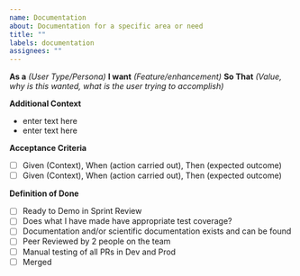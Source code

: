```yaml
---
name: Documentation
about: Documentation for a specific area or need
title: ""
labels: documentation
assignees: ""
---
```


**As a** _(User Type/Persona)_ **I want** _(Feature/enhancement)_ **So That** _(Value, why is this wanted, what is the user trying to accomplish)_

**Additional Context**

- enter text here
- enter text here

**Acceptance Criteria**

- [ ] Given (Context), When (action carried out), Then (expected outcome)
- [ ] Given (Context), When (action carried out), Then (expected outcome)

**Definition of Done**

- [ ] Ready to Demo in Sprint Review
- [ ] Does what I have made have appropriate test coverage?
- [ ] Documentation and/or scientific documentation exists and can be found
- [ ] Peer Reviewed by 2 people on the team
- [ ] Manual testing of all PRs in Dev and Prod
- [ ] Merged

